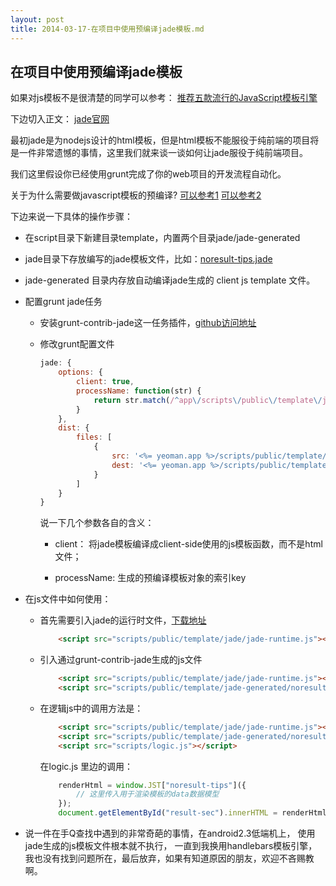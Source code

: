 ```yaml
---
layout: post
title: 2014-03-17-在项目中使用预编译jade模板.md
---
```


## 在项目中使用预编译jade模板
如果对js模板不是很清楚的同学可以参考： [推荐五款流行的JavaScript模板引擎](/all/web/2014/03/16/推荐五款流行的JavaScript模板引擎.html)

下边切入正文： [jade官网](http://jade-lang.com/)

最初jade是为nodejs设计的html模板，但是html模板不能服役于纯前端的项目将是一件非常遗憾的事情，这里我们就来谈一谈如何让jade服役于纯前端项目。

我们这里假设你已经使用grunt完成了你的web项目的开发流程自动化。

关于为什么需要做javascript模板的预编译?
[可以参考1](http://lostechies.com/derickbailey/2012/04/10/javascript-performance-pre-compiling-and-caching-html-templates/)
[可以参考2](http://stackoverflow.com/questions/13536262/what-is-javascript-template-precompiling)

下边来说一下具体的操作步骤：

-  在script目录下新建目录template，内置两个目录jade/jade-generated

-  jade目录下存放编写的jade模板文件，比如：[noresult-tips.jade](/attachments/noresult-tips.jade)

-  jade-generated 目录内存放自动编译jade生成的 client js template 文件。

-  配置grunt jade任务

    * 安装grunt-contrib-jade这一任务插件，[github访问地址](https://github.com/gruntjs/grunt-contrib-jade)
    * 修改grunt配置文件

        ```javascript
        jade: {
            options: {
                client: true,
                processName: function(str) {
                    return str.match(/^app\/scripts\/public\/template\/jade\/(.*)\.jade$/)[1];
                }
            },
            dist: {
                files: [
                    {
                        src: '<%= yeoman.app %>/scripts/public/template/jade/noresult-tips.jade',
                        dest: '<%= yeoman.app %>/scripts/public/template/jade-generated/noresult-tips.js'
                    }
                ]
            }
        }
        ```
        说一下几个参数各自的含义：

        - client： 将jade模板编译成client-side使用的js模板函数，而不是html文件；

        - processName: 生成的预编译模板对象的索引key

-  在js文件中如何使用：
    * 首先需要引入jade的运行时文件，[下载地址](/attachments/jade-runtime.js)

        ```html
            <script src="scripts/public/template/jade/jade-runtime.js"></script>
        ```
    * 引入通过grunt-contrib-jade生成的js文件

        ```html
            <script src="scripts/public/template/jade/jade-runtime.js"></script>
            <script src="scripts/public/template/jade-generated/noresult-tips.js"></script>
        ```

    * 在逻辑js中的调用方法是：

        ```html
            <script src="scripts/public/template/jade/jade-runtime.js"></script>
            <script src="scripts/public/template/jade-generated/noresult-tips.js"></script>
            <script src="scripts/logic.js"></script>
        ```

        在logic.js 里边的调用：

        ```javascript
            renderHtml = window.JST["noresult-tips"]({
                // 这里传入用于渲染模板的data数据模型
            });
            document.getElementById("result-sec").innerHTML = renderHtml
        ```

-  说一件在手Q查找中遇到的非常奇葩的事情，在android2.3低端机上， 使用jade生成的js模板文件根本就不执行， 一直到我换用handlebars模板引擎，我也没有找到问题所在，最后放弃，如果有知道原因的朋友，欢迎不吝赐教啊。






